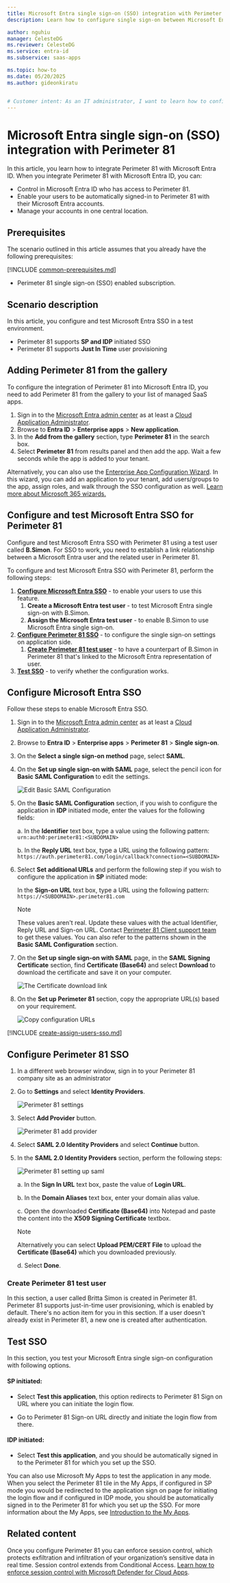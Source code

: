 ```yaml
---
title: Microsoft Entra single sign-on (SSO) integration with Perimeter 81
description: Learn how to configure single sign-on between Microsoft Entra ID and Perimeter 81.

author: nguhiu
manager: CelesteDG
ms.reviewer: CelesteDG
ms.service: entra-id
ms.subservice: saas-apps

ms.topic: how-to
ms.date: 05/20/2025
ms.author: gideonkiratu


# Customer intent: As an IT administrator, I want to learn how to configure single sign-on between Microsoft Entra ID and Perimeter 81 so that I can control who has access to Perimeter 81, enable automatic sign-in with Microsoft Entra accounts, and manage my accounts in one central location.
---
```


# Microsoft Entra single sign-on (SSO) integration with Perimeter 81

In this article,  you learn how to integrate Perimeter 81 with Microsoft Entra ID. When you integrate Perimeter 81 with Microsoft Entra ID, you can:

* Control in Microsoft Entra ID who has access to Perimeter 81.
* Enable your users to be automatically signed-in to Perimeter 81 with their Microsoft Entra accounts.
* Manage your accounts in one central location.

## Prerequisites
The scenario outlined in this article assumes that you already have the following prerequisites:

[!INCLUDE [common-prerequisites.md](~/identity/saas-apps/includes/common-prerequisites.md)]
* Perimeter 81 single sign-on (SSO) enabled subscription.

## Scenario description

In this article,  you configure and test Microsoft Entra SSO in a test environment.

* Perimeter 81 supports **SP and IDP** initiated SSO
* Perimeter 81 supports **Just In Time** user provisioning

## Adding Perimeter 81 from the gallery

To configure the integration of Perimeter 81 into Microsoft Entra ID, you need to add Perimeter 81 from the gallery to your list of managed SaaS apps.

1. Sign in to the [Microsoft Entra admin center](https://entra.microsoft.com) as at least a [Cloud Application Administrator](~/identity/role-based-access-control/permissions-reference.md#cloud-application-administrator).
1. Browse to **Entra ID** > **Enterprise apps** > **New application**.
1. In the **Add from the gallery** section, type **Perimeter 81** in the search box.
1. Select **Perimeter 81** from results panel and then add the app. Wait a few seconds while the app is added to your tenant.

 Alternatively, you can also use the [Enterprise App Configuration Wizard](https://portal.office.com/AdminPortal/home?Q=Docs#/azureadappintegration). In this wizard, you can add an application to your tenant, add users/groups to the app, assign roles, and walk through the SSO configuration as well. [Learn more about Microsoft 365 wizards.](/microsoft-365/admin/misc/azure-ad-setup-guides)


<a name='configure-and-test-azure-ad-sso-for-perimeter-81'></a>

## Configure and test Microsoft Entra SSO for Perimeter 81

Configure and test Microsoft Entra SSO with Perimeter 81 using a test user called **B.Simon**. For SSO to work, you need to establish a link relationship between a Microsoft Entra user and the related user in Perimeter 81.

To configure and test Microsoft Entra SSO with Perimeter 81, perform the following steps:

1. **[Configure Microsoft Entra SSO](#configure-azure-ad-sso)** - to enable your users to use this feature.
    1. **Create a Microsoft Entra test user** - to test Microsoft Entra single sign-on with B.Simon.
    1. **Assign the Microsoft Entra test user** - to enable B.Simon to use Microsoft Entra single sign-on.
1. **[Configure Perimeter 81 SSO](#configure-perimeter-81-sso)** - to configure the single sign-on settings on application side.
    1. **[Create Perimeter 81 test user](#create-perimeter-81-test-user)** - to have a counterpart of B.Simon in Perimeter 81 that's linked to the Microsoft Entra representation of user.
1. **[Test SSO](#test-sso)** - to verify whether the configuration works.

<a name='configure-azure-ad-sso'></a>

## Configure Microsoft Entra SSO

Follow these steps to enable Microsoft Entra SSO.

1. Sign in to the [Microsoft Entra admin center](https://entra.microsoft.com) as at least a [Cloud Application Administrator](~/identity/role-based-access-control/permissions-reference.md#cloud-application-administrator).
1. Browse to **Entra ID** > **Enterprise apps** > **Perimeter 81** > **Single sign-on**.
1. On the **Select a single sign-on method** page, select **SAML**.
1. On the **Set up single sign-on with SAML** page, select the pencil icon for **Basic SAML Configuration** to edit the settings.

   ![Edit Basic SAML Configuration](common/edit-urls.png)

1. On the **Basic SAML Configuration** section, if you wish to configure the application in **IDP** initiated mode, enter the values for the following fields:

    a. In the **Identifier** text box, type a value using the following pattern:
    `urn:auth0:perimeter81:<SUBDOMAIN>`

    b. In the **Reply URL** text box, type a URL using the following pattern:
    `https://auth.perimeter81.com/login/callback?connection=<SUBDOMAIN>`

1. Select **Set additional URLs** and perform the following step if you wish to configure the application in **SP** initiated mode:

    In the **Sign-on URL** text box, type a URL using the following pattern:
    `https://<SUBDOMAIN>.perimeter81.com`

	> [!NOTE]
	> These values aren't real. Update these values with the actual Identifier, Reply URL and Sign-on URL. Contact [Perimeter 81 Client support team](mailto:support@perimeter81.com) to get these values. You can also refer to the patterns shown in the **Basic SAML Configuration** section.

1. On the **Set up single sign-on with SAML** page, in the **SAML Signing Certificate** section,  find **Certificate (Base64)** and select **Download** to download the certificate and save it on your computer.

	![The Certificate download link](common/certificatebase64.png)

1. On the **Set up Perimeter 81** section, copy the appropriate URL(s) based on your requirement.

    ![Copy configuration URLs](common/copy-configuration-urls.png)

<a name='create-an-azure-ad-test-user'></a>

[!INCLUDE [create-assign-users-sso.md](~/identity/saas-apps/includes/create-assign-users-sso.md)]

## Configure Perimeter 81 SSO




1. In a different web browser window, sign in to your Perimeter 81 company site as an administrator

4. Go to **Settings** and select **Identity Providers**.

    ![Perimeter 81 settings](./media/perimeter-81-tutorial/settings.png)

5. Select **Add Provider** button.

    ![Perimeter 81 add provider](./media/perimeter-81-tutorial/add-provider.png)

6. Select **SAML 2.0 Identity Providers** and select **Continue** button.

7. In the **SAML 2.0 Identity Providers** section, perform the following steps:

    ![Perimeter 81 setting up saml](./media/perimeter-81-tutorial/setting-up-saml.png)

    a. In the **Sign In URL** text box, paste the value of **Login URL**.

    b. In the **Domain Aliases** text box, enter your domain alias value.

    c. Open the downloaded **Certificate (Base64)** into Notepad and paste the content into the **X509 Signing Certificate** textbox.

    > [!NOTE]
    > Alternatively you can select **Upload PEM/CERT File** to upload the **Certificate (Base64)** which you downloaded previously.
    
    d. Select **Done**.

### Create Perimeter 81 test user

In this section, a user called Britta Simon is created in Perimeter 81. Perimeter 81 supports just-in-time user provisioning, which is enabled by default. There's no action item for you in this section. If a user doesn't already exist in Perimeter 81, a new one is created after authentication.

## Test SSO 

In this section, you test your Microsoft Entra single sign-on configuration with following options. 

#### SP initiated:

* Select **Test this application**, this option redirects to Perimeter 81 Sign on URL where you can initiate the login flow.  

* Go to Perimeter 81 Sign-on URL directly and initiate the login flow from there.

#### IDP initiated:

* Select **Test this application**, and you should be automatically signed in to the Perimeter 81 for which you set up the SSO.

You can also use Microsoft My Apps to test the application in any mode. When you select the Perimeter 81 tile in the My Apps, if configured in SP mode you would be redirected to the application sign on page for initiating the login flow and if configured in IDP mode, you should be automatically signed in to the Perimeter 81 for which you set up the SSO. For more information about the My Apps, see [Introduction to the My Apps](https://support.microsoft.com/account-billing/sign-in-and-start-apps-from-the-my-apps-portal-2f3b1bae-0e5a-4a86-a33e-876fbd2a4510).

## Related content

Once you configure Perimeter 81 you can enforce session control, which protects exfiltration and infiltration of your organization’s sensitive data in real time. Session control extends from Conditional Access. [Learn how to enforce session control with Microsoft Defender for Cloud Apps](/cloud-app-security/proxy-deployment-any-app).
